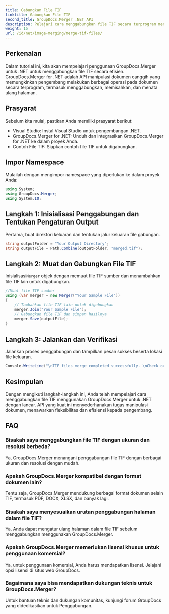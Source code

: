 ```yaml
---
title: Gabungkan File TIF
linktitle: Gabungkan File TIF
second_title: GroupDocs.Merger .NET API
description: Pelajari cara menggabungkan file TIF secara terprogram menggunakan GroupDocs.Merger untuk .NET. API manipulasi dokumen yang efisien untuk pengembang .NET.
weight: 15
url: /id/net/image-merging/merge-tif-files/
---
```

## Perkenalan
Dalam tutorial ini, kita akan mempelajari penggunaan GroupDocs.Merger untuk .NET untuk menggabungkan file TIF secara efisien. GroupDocs.Merger for .NET adalah API manipulasi dokumen canggih yang memungkinkan pengembang melakukan berbagai operasi pada dokumen secara terprogram, termasuk menggabungkan, memisahkan, dan menata ulang halaman.
## Prasyarat
Sebelum kita mulai, pastikan Anda memiliki prasyarat berikut:
- Visual Studio: Instal Visual Studio untuk pengembangan .NET.
- GroupDocs.Merger for .NET: Unduh dan integrasikan GroupDocs.Merger for .NET ke dalam proyek Anda.
- Contoh File TIF: Siapkan contoh file TIF untuk digabungkan.

## Impor Namespace
Mulailah dengan mengimpor namespace yang diperlukan ke dalam proyek Anda:
```csharp
using System; 
using GroupDocs.Merger;
using System.IO;
```
## Langkah 1: Inisialisasi Penggabungan dan Tentukan Pengaturan Output
Pertama, buat direktori keluaran dan tentukan jalur keluaran file gabungan.
```csharp
string outputFolder = "Your Output Directory";
string outputFile = Path.Combine(outputFolder, "merged.tif");
```
## Langkah 2: Muat dan Gabungkan File TIF
 Inisialisasi`Merger` objek dengan memuat file TIF sumber dan menambahkan file TIF lain untuk digabungkan.
```csharp
//Muat file TIF sumber
using (var merger = new Merger("Your Sample File"))
{
    // Tambahkan file TIF lain untuk digabungkan
    merger.Join("Your Sample File");
    // Gabungkan file TIF dan simpan hasilnya
    merger.Save(outputFile);
}
```
## Langkah 3: Jalankan dan Verifikasi
Jalankan proses penggabungan dan tampilkan pesan sukses beserta lokasi file keluaran.
```csharp
Console.WriteLine("\nTIF files merge completed successfully. \nCheck output in {0}", outputFolder);
```

## Kesimpulan
Dengan mengikuti langkah-langkah ini, Anda telah mempelajari cara menggabungkan file TIF menggunakan GroupDocs.Merger untuk .NET dengan lancar. API yang kuat ini menyederhanakan tugas manipulasi dokumen, menawarkan fleksibilitas dan efisiensi kepada pengembang.

## FAQ
### Bisakah saya menggabungkan file TIF dengan ukuran dan resolusi berbeda?
Ya, GroupDocs.Merger menangani penggabungan file TIF dengan berbagai ukuran dan resolusi dengan mudah.
### Apakah GroupDocs.Merger kompatibel dengan format dokumen lain?
Tentu saja, GroupDocs.Merger mendukung berbagai format dokumen selain TIF, termasuk PDF, DOCX, XLSX, dan banyak lagi.
### Bisakah saya menyesuaikan urutan penggabungan halaman dalam file TIF?
Ya, Anda dapat mengatur ulang halaman dalam file TIF sebelum menggabungkan menggunakan GroupDocs.Merger.
### Apakah GroupDocs.Merger memerlukan lisensi khusus untuk penggunaan komersial?
Ya, untuk penggunaan komersial, Anda harus mendapatkan lisensi. Jelajahi opsi lisensi di situs web GroupDocs.
### Bagaimana saya bisa mendapatkan dukungan teknis untuk GroupDocs.Merger?
Untuk bantuan teknis dan dukungan komunitas, kunjungi forum GroupDocs yang didedikasikan untuk Penggabungan.